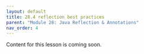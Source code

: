 ```yaml
---
layout: default
title: 28.4 reflection best practices
parent: "Module 28: Java Reflection & Annotations"
nav_order: 4
---
```


Content for this lesson is coming soon.
